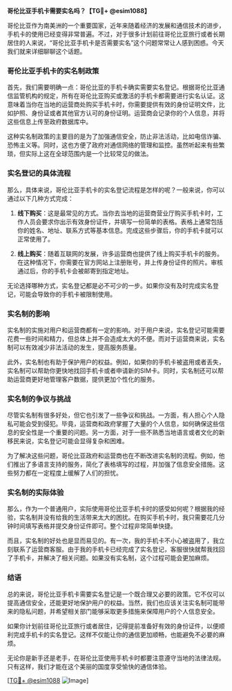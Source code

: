**哥伦比亚手机卡需要实名吗？【TG💪+ @esim1088】**

哥伦比亚作为南美洲的一个重要国家，近年来随着经济的发展和通信技术的进步，手机卡的使用已经变得非常普遍。不过，对于很多计划前往哥伦比亚旅行或者长期居住的人来说，“哥伦比亚手机卡是否需要实名”这个问题常常让人感到困惑。今天我们就来详细聊聊这个话题。

### 哥伦比亚手机卡的实名制政策

首先，我们需要明确一点：哥伦比亚的手机卡确实需要实名登记。根据哥伦比亚通信监管机构的规定，所有在哥伦比亚购买或激活的手机卡都需要进行实名认证。这意味着当你在当地的运营商处购买手机卡时，你需要提供有效的身份证明文件，比如护照、身份证或者其他官方认可的身份证明。运营商会记录你的个人信息，并将这些信息上传至政府数据库中。

这种实名制政策的主要目的是为了加强通信安全，防止非法活动，比如电信诈骗、恐怖主义等。同时，这也方便了政府对通信网络的管理和监控。虽然听起来有些繁琐，但实际上这在全球范围内是一个比较常见的做法。

### 实名登记的具体流程

那么，具体来说，哥伦比亚手机卡的实名登记流程是怎样的呢？一般来说，你可以通过以下几种方式完成：

1. **线下购买**：这是最常见的方式。当你去当地的运营商营业厅购买手机卡时，工作人员会要求你出示有效身份证件，并填写一份简单的表格。表格上通常包括你的姓名、地址、联系方式等基本信息。完成这些步骤后，你的手机卡就可以正常使用了。

2. **线上购买**：随着互联网的发展，许多运营商也提供了线上购买手机卡的服务。在这种情况下，你需要在官方网站上注册账号，并上传身份证件的照片。审核通过后，你的手机卡会被邮寄到指定地址。

无论选择哪种方式，实名登记都是必不可少的一步。如果你没有及时完成实名登记，可能会导致你的手机卡被限制使用。

### 实名制的影响

实名制的实施对用户和运营商都有一定的影响。对于用户来说，实名登记可能需要花费一些时间和精力，但总体上并不会造成太大的不便。而对于运营商来说，实名制可以有效减少非法活动的发生，提高服务质量。

此外，实名制也有助于保护用户的权益。例如，如果你的手机卡被盗用或者丢失，实名制可以帮助你更快地找回手机卡或者申请新的SIM卡。同时，实名制还可以帮助运营商更好地管理客户数据，提供更加个性化的服务。

### 实名制的争议与挑战

尽管实名制有很多好处，但它也引发了一些争议和挑战。一方面，有人担心个人隐私可能会受到侵犯。毕竟，运营商和政府掌握了大量的个人信息，如何确保这些信息的安全性是一个重要的问题。另一方面，对于一些不熟悉当地语言或者文化的新移民来说，实名登记可能会显得复杂和困难。

为了解决这些问题，哥伦比亚政府和运营商也在不断改进实名制的流程。例如，他们推出了多语言支持的服务，简化了表格填写的过程，并加强了信息安全措施。这些努力都在一定程度上缓解了人们的担忧。

### 实名制的实际体验

那么，作为一个普通用户，实际使用哥伦比亚手机卡时的感受如何呢？根据我的经验，实名制并没有给我的生活带来太大的困扰。在购买手机卡时，我只需要花几分钟时间填写表格并提交身份证件即可。整个过程非常简单快捷。

而且，实名制的好处也是显而易见的。有一次，我的手机卡不小心被盗用了，我立刻联系了运营商客服。由于我的手机卡已经完成了实名登记，客服很快就帮我找回了手机卡，并解决了相关问题。如果没有实名制，这个过程可能会更加麻烦。

### 结语

总的来说，哥伦比亚手机卡需要实名登记是一个既合理又必要的政策。它不仅可以提高通信安全，还能更好地保护用户的权益。当然，我们也应该关注实名制可能带来的隐私问题，并希望相关部门能够采取更多措施来保障用户的个人信息安全。

如果你计划前往哥伦比亚旅行或者居住，记得提前准备好有效的身份证件，以便顺利完成手机卡的实名登记。这样不仅能让你的通信更加顺畅，也能避免不必要的麻烦。

无论你是新手还是老手，在哥伦比亚使用手机卡时都要注意遵守当地的法律法规。只有这样，我们才能在这个美丽的国度享受愉快的通信体验。

[[TG💪+ @esim1088](https://t.me/s/esim1088) ![Image](https://i.postimg.cc/4NQfJmqS/Snipaste-2025-05-13-00-14-12.png)]
